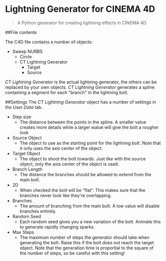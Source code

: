 Lightning Generator for CINEMA 4D
======================

>A Python generator for creating lightning effects in CINEMA 4D.

##File contents

The C4D file contains a number of objects:
* Sweep NURBS
    * Circle
    * CT Lightning Generator
        * Target
        * Source

_CT Lightning Generator_ is the actual lightning generator, the others can be replaced by your own objects.
_CT Lightning Generator_ generates a spline containing a segment for each "branch" in the lightning bolt.

##Settings
The _CT Lightning Generator_ object has a number of settings in the _User Data_ tab.

* Step size
    * The distance between the points in the spline. A smaller value creates more details while a larger walue will give the bolt a rougher look
* Source Object
    * The object to use as the starting point for the lightning bolt. Note that it only uses the axis center of the object.
* Target Object
    * The object to shoot the bolt towards. Just like with the source object, only the axis center of the object is used.
* Branch Length
    * The distance the branches should be allowed to extend from the main bolt.
* 2D
    * When checked the bolt will be "flat". This makes sure that the branches never look like they're overlapping.
* Branches
    * The amount of branching from the main bolt. A low value will disable branches entirely.
* Random Seed
    * Each random seed gives you a new variation of the bolt. Animate this to generate rapidly changing sparks.
* Max Steps
    * The maximum number of steps the generator should take when generating the bolt. Raise this if the bolt does not reach the target object. Note that the generation time is proportial to the square of the number of steps, so be careful with this setting!
